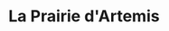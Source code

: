 ---
title: "La Prairie d'Artemis"
url: /saint-martin-de-seignanx/la-prairie-dartemis/
shop: ferme
---